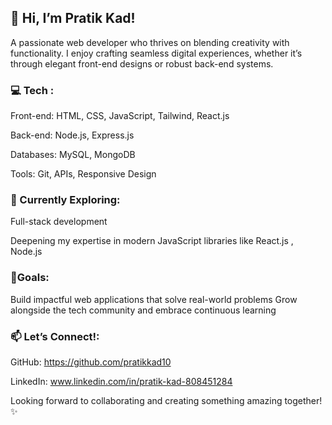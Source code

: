 

<h2>👋 Hi, I’m Pratik Kad!</h2>
A passionate web developer who thrives on blending creativity with functionality. I enjoy crafting seamless digital experiences, whether it’s through elegant front-end designs or robust back-end systems.

<h3>💻 Tech :</h3>

Front-end: HTML, CSS, JavaScript, Tailwind, React.js

Back-end: Node.js, Express.js

Databases: MySQL, MongoDB

Tools: Git, APIs, Responsive Design

<h3>🌱 Currently Exploring:</h3>

Full-stack development

Deepening my expertise in modern JavaScript libraries like React.js , Node.js

<h3>🎯Goals:</h3>

Build impactful web applications that solve real-world problems
Grow alongside the tech community and embrace continuous learning

<h3>📫 Let’s Connect!:</h3>

GitHub: https://github.com/pratikkad10

LinkedIn: www.linkedin.com/in/pratik-kad-808451284

Looking forward to collaborating and creating something amazing together! ✨
<!---
pratikkad10/pratikkad10 is a ✨ special ✨ repository because its `README.md` (this file) appears on your GitHub profile.
You can click the Preview link to take a look at your changes.
--->
